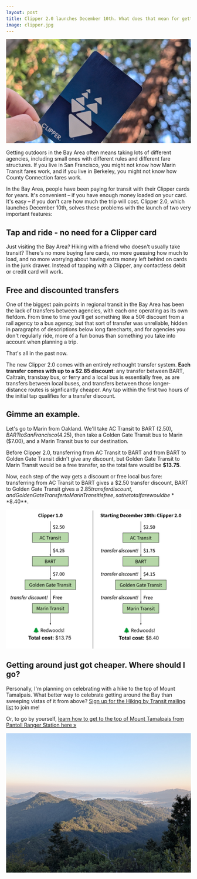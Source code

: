 ```yaml
---
layout: post
title: Clipper 2.0 launches December 10th. What does that mean for getting outdoors?
image: clipper.jpg
---
```



![A Clipper card in a redwood forest](/assets/clipper.jpg)

Getting outdoors in the Bay Area often means taking lots of different agencies, including small ones with different rules and different fare structures. If you live in San Francisco, you might not know how Marin Transit fares work, and if you live in Berkeley, you might not know how County Connection fares work.

In the Bay Area, people have been paying for transit with their Clipper cards for years. It's convenient – if you have enough money loaded on your card. It's easy – if you don't care how much the trip will cost. Clipper 2.0, which launches December 10th, solves these problems with the launch of two very important features:

## Tap and ride - no need for a Clipper card

Just visiting the Bay Area? Hiking with a friend who doesn't usually take transit? There's no more buying fare cards, no more guessing how much to load, and no more worrying about having extra money left behind on cards in the junk drawer. Instead of tapping with a Clipper, any contactless debit or credit card will work.

## Free and discounted transfers

One of the biggest pain points in regional transit in the Bay Area has been the lack of transfers between agencies, with each one operating as its own fiefdom. From time to time you'll get something like a 50¢ discount from a rail agency to a bus agency, but that sort of transfer was unreliable, hidden in paragraphs of descriptions below long farecharts, and for agencies you don't regularly ride, more of a fun bonus than something you take into account when planning a trip. 

That's all in the past now.

The new Clipper 2.0 comes with an entirely rethought transfer system. **Each transfer comes with up to a $2.85 discount**: any transfer between BART, Caltrain, transbay bus, or ferry and a local bus is essentially free, as are transfers between local buses, and transfers between those longer-distance routes is signficantly cheaper. Any tap within the first two hours of the initial tap qualifies for a transfer discount.

## Gimme an example.

Let's go to Marin from Oakland. We'll take AC Transit to BART ($2.50), BART to San Francisco ($4.25), then take a Golden Gate Transit bus to Marin ($7.00), and a Marin Transit bus to our destination.

Before Clipper 2.0, transferring from AC Transit to BART and from BART to Golden Gate Transit didn't give any discount, but Golden Gate Transit to Marin Transit would be a free transfer, so the total fare would be **$13.75**.

Now, each step of the way gets a discount or free local bus fare: transferring from AC Transit to BART gives a $2.50 transfer discount, BART to Golden Gate Transit gives a $2.85 transfer discount, and Golden Gate Transfer to Marin Transit is free, so the total fare would be **$8.40**.

![a diagram showing the above description but more clearly](/assets/clipper2.svg)

## Getting around just got cheaper. Where should I go?

Personally, I'm planning on celebrating with a hike to the top of Mount Tamalpais. What better way to celebrate getting around the Bay than sweeping vistas of it from above? [Sign up for the Hiking by Transit mailing list](https://docs.google.com/forms/d/e/1FAIpQLSdAlFGvGSKRyt6ri-lLNEvcCkrHgNATMYvdxIZw-bfXFIZOHg/viewform?entry.839337160=Emails+about+upcoming+transit-accessible+hike+events) to join me!

Or, to go by yourself, [learn how to get to the top of Mount Tamalpais from Pantoll Ranger Station here »](/hikes/mt-tam-pantoll-to-east-peak/)

![the view from Mt Tamalpais in Marin](/assets/mt-tam.jpg)